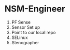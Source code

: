 # NSM-Engineer  
1. PF Sense   
2. Sensor Set up  
3. Point to our local repo  
4. SELinux  
5. Stenographer  
